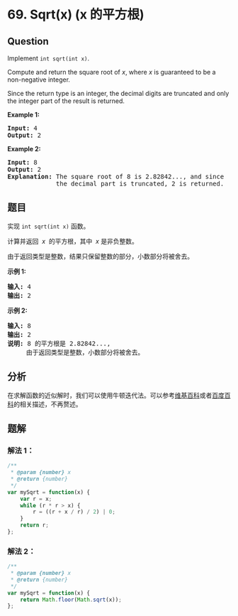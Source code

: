 # 69. Sqrt(x) (x 的平方根)

## Question

Implement `int sqrt(int x)`.

Compute and return the square root of _x_, where *x* is guaranteed to be a non-negative integer.

Since the return type is an integer, the decimal digits are truncated and only the integer part of the result is returned.

**Example 1:**

<pre><strong>Input:</strong> 4
<strong>Output:</strong> 2
</pre>

**Example 2:**

<pre><strong>Input:</strong> 8
<strong>Output:</strong> 2
<strong>Explanation:</strong> The square root of 8 is 2.82842..., and since 
&nbsp;            the decimal part is truncated, 2 is returned.
</pre>

## 题目

实现 `int sqrt(int x)` 函数。

计算并返回  *x*  的平方根，其中  *x* 是非负整数。

由于返回类型是整数，结果只保留整数的部分，小数部分将被舍去。

**示例 1:**

<pre><strong>输入:</strong> 4
<strong>输出:</strong> 2
</pre>

**示例 2:**

<pre><strong>输入:</strong> 8
<strong>输出:</strong> 2
<strong>说明:</strong> 8 的平方根是 2.82842..., 
&nbsp;    由于返回类型是整数，小数部分将被舍去。
</pre>

## 分析

在求解函数的近似解时，我们可以使用牛顿迭代法。可以参考[维基百科](https://zh.wikipedia.org/wiki/%E7%89%9B%E9%A1%BF%E6%B3%95)或者[百度百科](https://baike.baidu.com/item/%E7%89%9B%E9%A1%BF%E8%BF%AD%E4%BB%A3%E6%B3%95)的相关描述，不再赘述。

## 题解

### 解法 1：

```javascript
/**
 * @param {number} x
 * @return {number}
 */
var mySqrt = function(x) {
    var r = x;
    while (r * r > x) {
        r = ((r + x / r) / 2) | 0;
    }
    return r;
};
```

### 解法 2：

```javascript
/**
 * @param {number} x
 * @return {number}
 */
var mySqrt = function(x) {
    return Math.floor(Math.sqrt(x));
};
```
